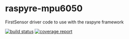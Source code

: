 # raspyre-mpu6050
FirstSensor driver code to use with the raspyre framework

[![build status](http://nas-msk-vir.bauing.uni-weimar.de/sensors/raspyre-mpu6050/badges/master/build.svg)](http://nas-msk-vir.bauing.uni-weimar.de/sensors/raspyre-mpu6050/commits/master)
[![coverage report](http://nas-msk-vir.bauing.uni-weimar.de/sensors/raspyre-mpu6050/badges/master/coverage.svg)](http://nas-msk-vir.bauing.uni-weimar.de/sensors/raspyre-mpu6050/commits/master)


